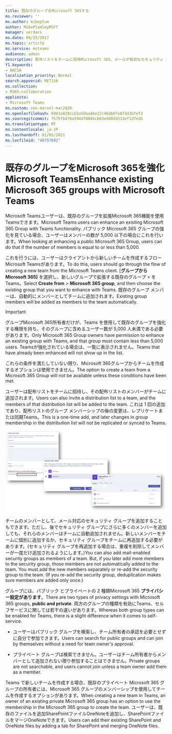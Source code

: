 ```yaml
---
title: 既存のグループをMicrosoft 365する
ms.reviewer: ''
ms.author: mikeplum
author: MikePlumleyMSFT
manager: serdars
ms.date: 09/25/2017
ms.topic: article
ms.service: msteams
audience: admin
description: 配布リストをチームに招待Microsoft 365、メールが有効なセキュリティ グループMicrosoft Teamsを追加して、グループを強化する方法について学習します。
f1.keywords:
- NOCSH
localization_priority: Normal
search.appverid: MET150
ms.collection:
- M365-collaboration
appliesto:
- Microsoft Teams
ms.custom: seo-marvel-mar2020
ms.openlocfilehash: 6983a828ccb2a59aad4e12c46db0fe873d3bfef3
ms.sourcegitcommit: 7575fb476a594d70084c603e508dd311ef1d7edb
ms.translationtype: MT
ms.contentlocale: ja-JP
ms.lasthandoff: 01/05/2021
ms.locfileid: "49757692"
---
```

<a name="enhance-existing-microsoft-365-groups-with-microsoft-teams"></a><span data-ttu-id="ad357-103">既存のグループをMicrosoft 365を強化Microsoft Teams</span><span class="sxs-lookup"><span data-stu-id="ad357-103">Enhance existing Microsoft 365 groups with Microsoft Teams</span></span>
=======================================================

<span data-ttu-id="ad357-104">Microsoft Teamsユーザーは、既存のグループを拡張Microsoft 365機能を使用Teamsできます。</span><span class="sxs-lookup"><span data-stu-id="ad357-104">Microsoft Teams users can enhance an existing Microsoft 365 Group with Teams functionality.</span></span> <span data-ttu-id="ad357-105">パブリック Microsoft 365 グループの強化を見ている場合、ユーザーはメンバーの数が 5,000 以下の場合にこれを行います。</span><span class="sxs-lookup"><span data-stu-id="ad357-105">When looking at enhancing a public Microsoft 365 Group, users can do that if the number of members is equal to or less than 5,000.</span></span>

<span data-ttu-id="ad357-106">これを行うには、ユーザーはクライアントから新しいチームを作成するフロー Microsoft Teamsがあります。</span><span class="sxs-lookup"><span data-stu-id="ad357-106">To do this, users should go through the flow of creating a new team from the Microsoft Teams client.</span></span> <span data-ttu-id="ad357-107">[**グループからMicrosoft 365]** を選択し、新しいグループで拡張する既存のグループ  >  をTeams。</span><span class="sxs-lookup"><span data-stu-id="ad357-107">Select **Create from** > **Microsoft 365 group**, and then choose the existing group that you want to enhance with Teams.</span></span> <span data-ttu-id="ad357-108">既存のグループ メンバーは、自動的にメンバーとしてチームに追加されます。</span><span class="sxs-lookup"><span data-stu-id="ad357-108">Existing group members will be added as members to the team automatically.</span></span>

> [!IMPORTANT]
> <span data-ttu-id="ad357-109">グループMicrosoft 365所有者だけが、Teams を使用して既存のグループを強化する権限を持ち、そのグループに含めるユーザー数が 5,000 人未満である必要があります。</span><span class="sxs-lookup"><span data-stu-id="ad357-109">Only Microsoft 365 Group owners have permission to enhance an existing group with Teams, and that group must contain less than 5,000 users.</span></span> <span data-ttu-id="ad357-110">Teamsが強化されている場合は、一覧に表示されません。</span><span class="sxs-lookup"><span data-stu-id="ad357-110">Teams that have already been enhanced will not show up in the list.</span></span>
>
><span data-ttu-id="ad357-111">これらの条件を満たしていない限り、Microsoft 365グループからチームを作成するオプションは使用できません。</span><span class="sxs-lookup"><span data-stu-id="ad357-111">The option to create a team from a Microsoft 365 Group will not be available unless these conditions have been met.</span></span>

<span data-ttu-id="ad357-112">ユーザーは配布リストをチームに招待し、その配布リストのメンバーがチームに追加されます。</span><span class="sxs-lookup"><span data-stu-id="ad357-112">Users can also invite a distribution list to a team, and the members of that distribution list will be added to the team.</span></span> <span data-ttu-id="ad357-113">これは 1 回の追加であり、配布リストのグループ メンバーシップの後の変更は、レプリケートまたは同期Teams。</span><span class="sxs-lookup"><span data-stu-id="ad357-113">This is a one-time add, and later changes in group membership in the distribution list will not be replicated or synced to Teams.</span></span>

![グループからチームを作成するオプションMicrosoft 365スクリーンショット。](media/Enhance_Existing_Office_365_groups_with_Microsoft_Teams_image2.png)

<span data-ttu-id="ad357-p105">チームのメンバーとして、メール対応のセキュリティ グループを追加することもできます。ただし、後でセキュリティ グループにさらに多くのメンバーを追加しても、それらのメンバーはチームに自動追加されません。新しいメンバーをチームに個別に追加するか、セキュリティ グループをチームに再追加する必要があります。(セキュリティ グループを再追加する場合は、重複を削除してメンバーが一度だけ追加されるようにします。)</span><span class="sxs-lookup"><span data-stu-id="ad357-p105">You can also add mail-enabled security groups as members of a team. But, if you later add more members to the security group, those members are not automatically added to the team. You must add the new members separately or re-add the security group to the team. (If you re-add the security group, deduplication makes sure members are added only once.)</span></span>

<span data-ttu-id="ad357-119">グループには、パブリック とプライベートの 2 種類Microsoft 365 **プライバシー設定があります**。</span><span class="sxs-lookup"><span data-stu-id="ad357-119">There are two types of privacy settings with Microsoft 365 groups, **public and private**.</span></span> <span data-ttu-id="ad357-120">両方のグループの種類を有効にTeams、セルフサービスに関しては若干の違いがあります。</span><span class="sxs-lookup"><span data-stu-id="ad357-120">Whereas both group types can be enabled for Teams, there is a slight difference when it comes to self-service.</span></span>

-   <span data-ttu-id="ad357-121">ユーザーはパブリック グループを検索し、チーム所有者の承認を必要とせずに自分で参加できます。</span><span class="sxs-lookup"><span data-stu-id="ad357-121">Users can search for public groups and can join by themselves without a need for team owner's approval.</span></span>

-   <span data-ttu-id="ad357-122">プライベート グループは検索できません。ユーザーはチーム所有者からメンバーとして追加されない限り参加することはできません。</span><span class="sxs-lookup"><span data-stu-id="ad357-122">Private groups are not searchable, and users cannot join unless a team owner add them as a member.</span></span>

<span data-ttu-id="ad357-123">Teams で新しいチームを作成する場合、既存のプライベート Microsoft 365 グループの所有者には、Microsoft 365 グループのメンバーシップを使用してチームを作成するオプションがあります。</span><span class="sxs-lookup"><span data-stu-id="ad357-123">When creating a new team in Teams, an owner of an existing private Microsoft 365 group has an option to use the membership in the Microsoft 365 group to create the team.</span></span> <span data-ttu-id="ad357-124">ユーザーは、既存のファイルを追加SharePointファイルOneNoteを追加し、SharePointファイルをマージOneNoteできます。</span><span class="sxs-lookup"><span data-stu-id="ad357-124">Users can add their existing SharePoint and OneNote files by adding a tab for SharePoint and merging OneNote files.</span></span>
